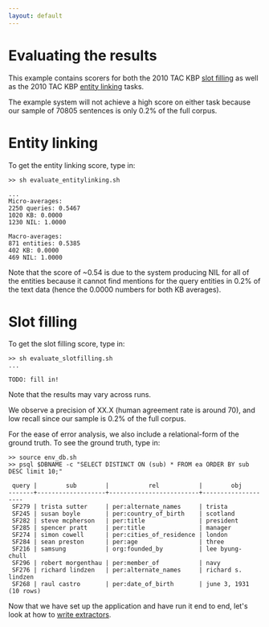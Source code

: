 ```yaml
---
layout: default
---
```


Evaluating the results
====

This example contains scorers for both the 2010 TAC KBP [slot filling](http://surdeanu.info/kbp2014/KBP2014_TaskDefinition_EnglishSlotFilling_1.1.pdf) as well as the 2010 TAC KBP [entity linking](http://nlp.cs.rpi.edu/kbp/2014/KBP2014EL_V0.2.pdf) tasks.

The example system will not achieve a high score on either task because our sample of 70805 sentences is only 0.2% of the full corpus.

# Entity linking

To get the entity linking score, type in:

    >> sh evaluate_entitylinking.sh

    ...
    Micro-averages:
    2250 queries: 0.5467
    1020 KB: 0.0000
    1230 NIL: 1.0000

    Macro-averages:
    871 entities: 0.5385
    402 KB: 0.0000
    469 NIL: 1.0000

Note that the score of ~0.54 is due to the system producing NIL for all of the entities because it cannot find mentions for the query entities in 0.2% of the text data (hence the 0.0000 numbers for both KB averages).

# Slot filling

To get the slot filling score, type in:

    >> sh evaluate_slotfilling.sh
    ...
    
    TODO: fill in!

Note that the results may vary across runs.

We observe a precision of XX.X (human agreement rate is around 70), and low recall since our sample is 0.2% of the full corpus.

For the ease of error analysis, we also include a relational-form of the ground truth. To see the ground truth, type in:

    >> source env_db.sh 
    >> psql $DBNAME -c "SELECT DISTINCT ON (sub) * FROM ea ORDER BY sub DESC limit 10;"

     query |        sub        |           rel           |        obj         
    -------+-------------------+-------------------------+--------------------
     SF279 | trista sutter     | per:alternate_names     | trista
     SF245 | susan boyle       | per:country_of_birth    | scotland
     SF282 | steve mcpherson   | per:title               | president
     SF285 | spencer pratt     | per:title               | manager
     SF274 | simon cowell      | per:cities_of_residence | london
     SF284 | sean preston      | per:age                 | three
     SF216 | samsung           | org:founded_by          | lee byung- chull
     SF296 | robert morgenthau | per:member_of           | navy
     SF276 | richard lindzen   | per:alternate_names     | richard s. lindzen
     SF268 | raul castro       | per:date_of_birth       | june 3, 1931
    (10 rows)


Now that we have set up the application and have run it end to end, let's look at how to [write extractors](writing_extractors.md).